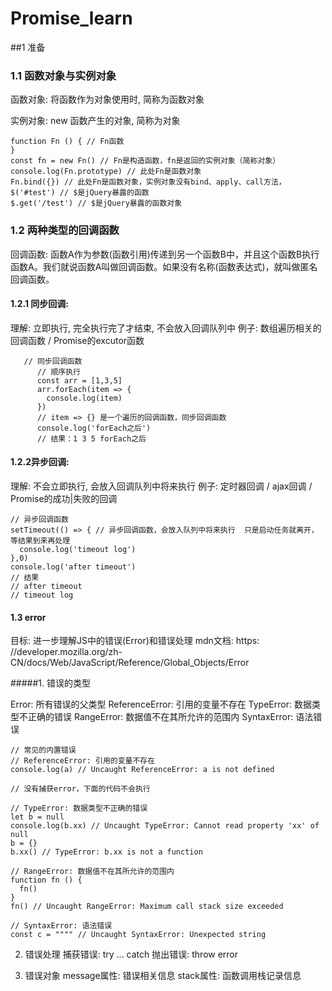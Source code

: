 # Promise_learn

##1 准备
### 1.1 函数对象与实例对象
 函数对象: 将函数作为对象使用时, 简称为函数对象
 
 实例对象: new 函数产生的对象, 简称为对象
  
    function Fn () { // Fn函数
    }
    const fn = new Fn() // Fn是构造函数，fn是返回的实例对象（简称对象）
    console.log(Fn.prototype) // 此处Fn是函数对象
    Fn.bind({}) // 此处Fn是函数对象，实例对象没有bind、apply、call方法，
    $('#test') // $是jQuery暴露的函数
    $.get('/test') // $是jQuery暴露的函数对象

### 1.2 两种类型的回调函数
回调函数:
函数A作为参数(函数引用)传递到另一个函数B中，并且这个函数B执行函数A。我们就说函数A叫做回调函数。如果没有名称(函数表达式)，就叫做匿名回调函数。
#### 1.2.1 同步回调: 
      
理解: 立即执行, 完全执行完了才结束, 不会放入回调队列中
例子: 数组遍历相关的回调函数 / Promise的excutor函数

       // 同步回调函数
          // 顺序执行
          const arr = [1,3,5]
          arr.forEach(item => {
            console.log(item)
          }) 
          // item => {} 是一个遍历的回调函数，同步回调函数
          console.log('forEach之后')
          // 结果：1 3 5 forEach之后
#### 1.2.2异步回调: 

理解: 不会立即执行, 会放入回调队列中将来执行
例子: 定时器回调 / ajax回调 / Promise的成功|失败的回调

    // 异步回调函数
    setTimeout(() => { // 异步回调函数，会放入队列中将来执行  只是启动任务就离开，等结果到来再处理
      console.log('timeout log')
    },0)
    console.log('after timeout')
    // 结果
    // after timeout
    // timeout log
    
#### 1.3 error
 目标: 进一步理解JS中的错误(Error)和错误处理
    mdn文档: https: //developer.mozilla.org/zh-CN/docs/Web/JavaScript/Reference/Global_Objects/Error

#####1. 错误的类型

  Error: 所有错误的父类型
  ReferenceError: 引用的变量不存在
  TypeError: 数据类型不正确的错误
  RangeError: 数据值不在其所允许的范围内
  SyntaxError: 语法错误
  
    // 常见的内置错误
    // ReferenceError: 引用的变量不存在
    console.log(a) // Uncaught ReferenceError: a is not defined
  
    // 没有捕获error，下面的代码不会执行
  
    // TypeError: 数据类型不正确的错误
    let b = null
    console.log(b.xx) // Uncaught TypeError: Cannot read property 'xx' of null
    b = {}
    b.xx() // TypeError: b.xx is not a function
  
    // RangeError: 数据值不在其所允许的范围内
    function fn () {
      fn()
    }
    fn() // Uncaught RangeError: Maximum call stack size exceeded
  
    // SyntaxError: 语法错误
    const c = """" // Uncaught SyntaxError: Unexpected string
  
        
   2. 错误处理
        捕获错误: try ... catch
        抛出错误: throw error
        
   3. 错误对象
        message属性: 错误相关信息
        stack属性: 函数调用栈记录信息

